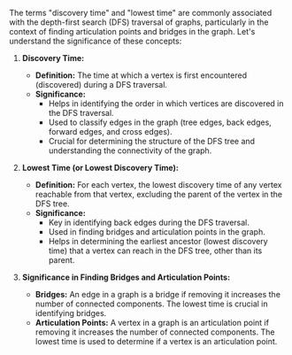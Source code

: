 The terms "discovery time" and "lowest time" are commonly associated with the depth-first search (DFS) traversal of graphs, particularly in the context of finding articulation points and bridges in the graph. Let's understand the significance of these concepts:

1. **Discovery Time:**
    - **Definition:** The time at which a vertex is first encountered (discovered) during a DFS traversal.
    - **Significance:**
        - Helps in identifying the order in which vertices are discovered in the DFS traversal.
        - Used to classify edges in the graph (tree edges, back edges, forward edges, and cross edges).
        - Crucial for determining the structure of the DFS tree and understanding the connectivity of the graph.
2. **Lowest Time (or Lowest Discovery Time):**
    - **Definition:** For each vertex, the lowest discovery time of any vertex reachable from that vertex, excluding the parent of the vertex in the DFS tree.
    - **Significance:**
        - Key in identifying back edges during the DFS traversal.
        - Used in finding bridges and articulation points in the graph.
        - Helps in determining the earliest ancestor (lowest discovery time) that a vertex can reach in the DFS tree, other than its parent.
3. **Significance in Finding Bridges and Articulation Points:**
    
    - **Bridges:** An edge in a graph is a bridge if removing it increases the number of connected components. The lowest time is crucial in identifying bridges.
    - **Articulation Points:** A vertex in a graph is an articulation point if removing it increases the number of connected components. The lowest time is used to determine if a vertex is an articulation point.